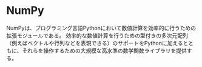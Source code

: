 # NumPy

NumPyは、プログラミング言語Pythonにおいて数値計算を効率的に行うための拡張モジュールである。
効率的な数値計算を行うための型付きの多次元配列（例えばベクトルや行列などを表現できる）のサポートをPythonに加えるとともに、それらを操作するための大規模な高水準の数学関数ライブラリを提供する。